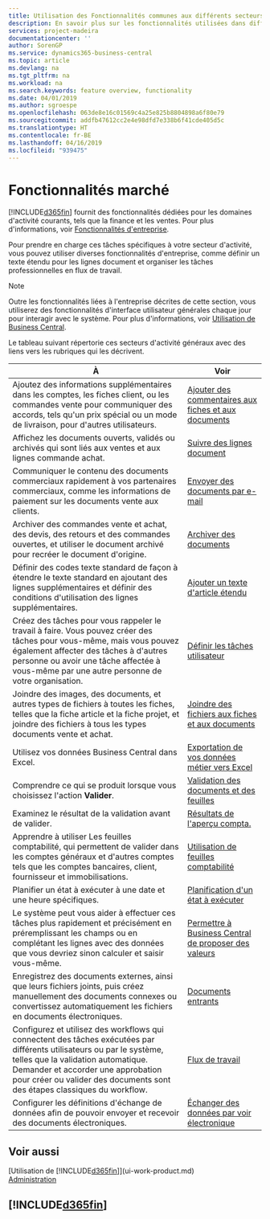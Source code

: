 ```yaml
---
title: Utilisation des Fonctionnalités communes aux différents secteurs d'activité | Microsoft Docs
description: En savoir plus sur les fonctionnalités utilisées dans différents secteurs d'activité dans Business Central.
services: project-madeira
documentationcenter: ''
author: SorenGP
ms.service: dynamics365-business-central
ms.topic: article
ms.devlang: na
ms.tgt_pltfrm: na
ms.workload: na
ms.search.keywords: feature overview, functionality
ms.date: 04/01/2019
ms.author: sgroespe
ms.openlocfilehash: 063de8e16c01569c4a25e825b8804898a6f80e79
ms.sourcegitcommit: addfb47612cc2e4e98dfd7e338b6f41cde405d5c
ms.translationtype: HT
ms.contentlocale: fr-BE
ms.lasthandoff: 04/16/2019
ms.locfileid: "939475"
---
```

# <a name="general-business-functionality"></a>Fonctionnalités marché
[!INCLUDE[d365fin](includes/d365fin_md.md)] fournit des fonctionnalités dédiées pour les domaines d'activité courants, tels que la finance et les ventes. Pour plus d'informations, voir [Fonctionnalités d'entreprise](across-business-functionality.md).

Pour prendre en charge ces tâches spécifiques à votre secteur d'activité, vous pouvez utiliser diverses fonctionnalités d'entreprise, comme définir un texte étendu pour les lignes document et organiser les tâches professionnelles en flux de travail.

> [!NOTE]
> Outre les fonctionnalités liées à l'entreprise décrites de cette section, vous utiliserez des fonctionnalités d'interface utilisateur générales chaque jour pour interagir avec le système. Pour plus d'informations, voir [Utilisation de Business Central](ui-work-product.md).

Le tableau suivant répertorie ces secteurs d'activité généraux avec des liens vers les rubriques qui les décrivent.

| À | Voir |
| --- | --- |
|Ajoutez des informations supplémentaires dans les comptes, les fiches client, ou les commandes vente pour communiquer des accords, tels qu'un prix spécial ou un mode de livraison, pour d'autres utilisateurs.|[Ajouter des commentaires aux fiches et aux documents](across-how-use-comments.md)|
|Affichez les documents ouverts, validés ou archivés qui sont liés aux ventes et aux lignes commande achat.|[Suivre des lignes document](across-how-to-track-document-lines.md)|
| Communiquer le contenu des documents commerciaux rapidement à vos partenaires commerciaux, comme les informations de paiement sur les documents vente aux clients. |[Envoyer des documents par e-mail](ui-how-send-documents-email.md) |
|Archiver des commandes vente et achat, des devis, des retours et des commandes ouvertes, et utiliser le document archivé pour recréer le document d'origine.|[Archiver des documents](across-how-to-archive-documents.md)|
| Définir des codes texte standard de façon à étendre le texte standard en ajoutant des lignes supplémentaires et définir des conditions d'utilisation des lignes supplémentaires. |[Ajouter un texte d'article étendu](ui-how-define-ext-text.md) |
|Créez des tâches pour vous rappeler le travail à faire. Vous pouvez créer des tâches pour vous-même, mais vous pouvez également affecter des tâches à d'autres personne ou avoir une tâche affectée à vous-même par une autre personne de votre organisation.|[Définir les tâches utilisateur](across-user-tasks.md)|
|Joindre des images, des documents, et autres types de fichiers à toutes les fiches, telles que la fiche article et la fiche projet, et joindre des fichiers à tous les types documents vente et achat.|[Joindre des fichiers aux fiches et aux documents](across-attach-document-master-data.md)|
|Utilisez vos données Business Central dans Excel.|[Exportation de vos données métier vers Excel](about-export-data.md)|
|Comprendre ce qui se produit lorsque vous choisissez l'action **Valider**.|[Validation des documents et des feuilles](ui-post-documents-journals.md)|
|Examinez le résultat de la validation avant de valider.|[Résultats de l'aperçu compta.](ui-how-preview-post-results.md)| 
|Apprendre à utiliser Les feuilles comptabilité, qui permettent de valider dans les comptes généraux et d'autres comptes tels que les comptes bancaires, client, fournisseur et immobilisations. |[Utilisation de feuilles comptabilité](ui-work-general-journals.md) |
| Planifier un état à exécuter à une date et une heure spécifiques. |[Planification d'un état à exécuter](ui-work-report.md#ScheduleReport) |
|Le système peut vous aider à effectuer ces tâches plus rapidement et précisément en préremplissant les champs ou en complétant les lignes avec des données que vous devriez sinon calculer et saisir vous-même.|[Permettre à Business Central de proposer des valeurs](ui-let-system-suggest-values.md)|
|Enregistrez des documents externes, ainsi que leurs fichiers joints, puis créez manuellement des documents connexes ou convertissez automatiquement les fichiers en documents électroniques.|[Documents entrants](across-income-documents.md)|
|Configurez et utilisez des workflows qui connectent des tâches exécutées par différents utilisateurs ou par le système, telles que la validation automatique. Demander et accorder une approbation pour créer ou valider des documents sont des étapes classiques du workflow.|[Flux de travail](across-workflow.md)|
| Configurer les définitions d'échange de données afin de pouvoir envoyer et recevoir des documents électroniques. |[Échanger des données par voir électronique](across-data-exchange.md) |

## <a name="see-also"></a>Voir aussi
[Utilisation de [!INCLUDE[d365fin](includes/d365fin_md.md)]](ui-work-product.md)  
[Administration](admin-setup-and-administration.md)

## [!INCLUDE[d365fin](includes/free_trial_md.md)]  
